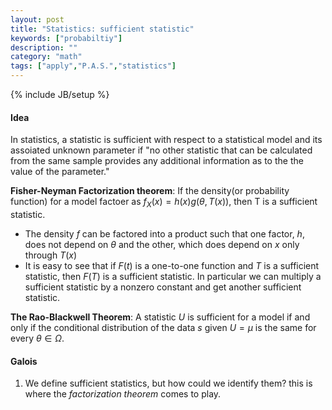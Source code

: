 ```yaml
---
layout: post
title: "Statistics: sufficient statistic"
keywords: ["probabiltiy"]
description: ""
category: "math"
tags: ["apply","P.A.S.","statistics"]
---
```

{% include JB/setup %}

#### Idea
In statistics, a statistic is sufficient with respect to a statistical model and
its assoiated unknown parameter if "no other statistic that can be calculated
from the same sample provides any additional information as to the the value of
the parameter."




**Fisher-Neyman Factorization theorem**: If the density(or probability function) for a model
factoer as $f_X(x)=h(x)g(\theta, T(x))$, then T is a sufficient statistic.
- The density $f$ can be factored into a product such that one factor, $h$, does
  not depend on $\theta$ and the other, which does depend on $x$ only through
  $T(x)$
- It is easy to see that if $F(t)$ is a one-to-one function and $T$ is a
  sufficient statistic, then $F(T)$ is a sufficient statistic. In particular we
  can multiply a sufficient statistic by a nonzero constant and get another
  sufficient statistic.


**The Rao-Blackwell Theorem**: A statistic $U$ is sufficient for a model if and
only if the conditional distribution of the data $s$ given $U=\mu$ is the same
for every $\theta \in \Omega$.



#### Galois
1. We define sufficient statistics, but how could we identify them? this is
   where the *factorization theorem* comes to play.

